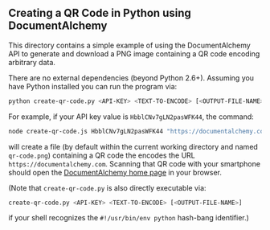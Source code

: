 ## Creating a QR Code in Python using DocumentAlchemy

This directory contains a simple example of using the DocumentAlchemy API to
generate and download a PNG image containing a QR code encoding arbitrary data.

There are no external dependencies (beyond Python 2.6+).  Assuming you have
Python installed you can run the program via:

```bash
python create-qr-code.py <API-KEY> <TEXT-TO-ENCODE> [<OUTPUT-FILE-NAME>]
```

For example, if your API key value is `HbblCNv7gLN2pasWFK44`, the command:

```bash
node create-qr-code.js HbblCNv7gLN2pasWFK44 "https://documentalchemy.com"
```

will create a file (by default within the current working directory and named
`qr-code.png`) containing a QR code the encodes the URL
`https://documentalchemy.com`.  Scanning that QR code with your smartphone
should open the [DocumentAlchemy home page](https://documentalchemy.com/) in
your browser.


(Note that `create-qr-code.py` is also directly executable via:

```bash
create-qr-code.py <API-KEY> <TEXT-TO-ENCODE> [<OUTPUT-FILE-NAME>]
```

if your shell recognizes the `#!/usr/bin/env python` hash-bang identifier.)
